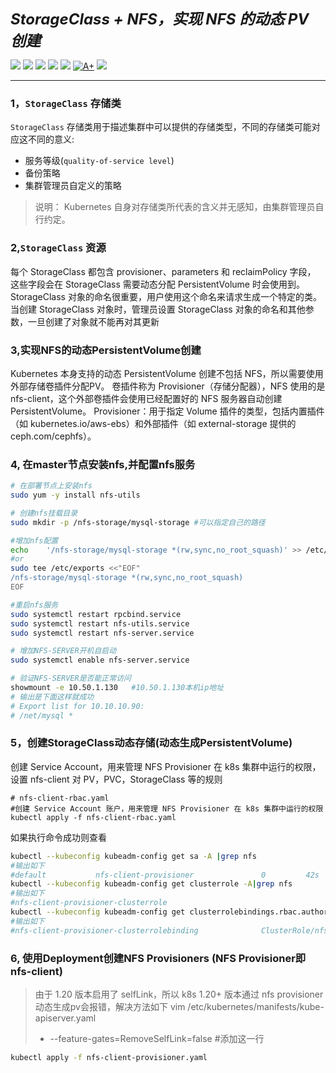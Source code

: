 <p align="left">
<b><i><font size=5> StorageClass + NFS，实现 NFS 的动态 PV 创建</font></i></b>
</p>
<p align="left">
<a herf="https://img.shields.io/badge/CNCF-Kubernetes-informational?style=flat&logo=Kubernetes&color=777BB4"><img src="https://img.shields.io/badge/CNCF-Kubernetes-informational?style=flat&logo=Kubernetes&color=777BB4">
<a herf="https://img.shields.io/badge/StorageClass-informational?style=flat&logo=nfs&color=777BB4"><img src="https://img.shields.io/badge/StorageClass-informational?style=flat&logo=StorageClass&color=777BB4">
<a herf="https://img.shields.io/badge/apiversion-informational?style=flat&logo=apiversion&color=FCC624"><img src="https://img.shields.io/badge/apiversion-informational?style=flat&logo=apiversion&color=FCC624"></a>
<a href="https://img.shields.io/github/issues/sush-sketc/Kubernetes-study-doc"><img src="https://img.shields.io/github/issues/sush-sketc/Kubernetes-study-doc"></a>
<!--<a href="https://img.shields.io/github/v/release/radondb/radondb-mysql-kubernetes?include_prereleases"><img src="https://img.shields.io/github/v/release/sush-sketc/Kubernetes-study-doc?include_prereleases"></a> -->
<a href="https://img.shields.io/github/license/sush-sketc/Kubernetes-study-doc"><img src="https://img.shields.io/github/license/sush-sketc/Kubernetes-study-doc"></a>
<a href="https://goreportcard.com/report/github.com/radondb/radondb-mysql-kubernetes"><img src="https://goreportcard.com/badge/github.com/radondb/radondb-mysql-kubernetes" alt="A+"></a>
<a href="https://img.shields.io/github/stars/sush-sketc/Kubernetes-study-doc"><img src="https://img.shields.io/github/stars/sush-sketc/Kubernetes-study-doc"></a>
</a>
</p>

----
### 1，`StorageClass` 存储类
`StorageClass` 存储类用于描述集群中可以提供的存储类型，不同的存储类可能对应这不同的意义: <br>

+ 服务等级(`quality-of-service level`)
+ 备份策略
+ 集群管理员自定义的策略 <br>
> 说明： Kubernetes 自身对存储类所代表的含义并无感知，由集群管理员自行约定。
### 2,`StorageClass` 资源
每个 StorageClass 都包含 provisioner、parameters 和 reclaimPolicy 字段， 这些字段会在 StorageClass 需要动态分配 PersistentVolume 时会使用到。
StorageClass 对象的命名很重要，用户使用这个命名来请求生成一个特定的类。 当创建 StorageClass 对象时，管理员设置 StorageClass 对象的命名和其他参数，一旦创建了对象就不能再对其更新 <br>

### 3,实现NFS的动态PersistentVolume创建
Kubernetes 本身支持的动态 PersistentVolume 创建不包括 NFS，所以需要使用外部存储卷插件分配PV。
卷插件称为 Provisioner（存储分配器），NFS 使用的是 nfs-client，这个外部卷插件会使用已经配置好的 NFS 服务器自动创建 PersistentVolume。 Provisioner：用于指定 Volume 插件的类型，包括内置插件（如 kubernetes.io/aws-ebs）和外部插件（如 external-storage 提供的 ceph.com/cephfs）。<br>
### 4, 在master节点安装nfs,并配置nfs服务
```bash
# 在部署节点上安装nfs
sudo yum -y install nfs-utils

# 创建nfs挂载目录
sudo mkdir -p /nfs-storage/mysql-storage #可以指定自己的路径

#增加nfs配置
echo    '/nfs-storage/mysql-storage *(rw,sync,no_root_squash)' >> /etc/exports
#or
sudo tee /etc/exports <<"EOF"
/nfs-storage/mysql-storage *(rw,sync,no_root_squash)
EOF

#重启nfs服务
sudo systemctl restart rpcbind.service
sudo systemctl restart nfs-utils.service 
sudo systemctl restart nfs-server.service 

# 增加NFS-SERVER开机自启动
sudo systemctl enable nfs-server.service 

# 验证NFS-SERVER是否能正常访问
showmount -e 10.50.1.130   #10.50.1.130本机ip地址
# 输出是下面这样就成功
# Export list for 10.10.10.90:
# /net/mysql *
```
### 5，创建StorageClass动态存储(动态生成PersistentVolume)
创建 Service Account，用来管理 NFS Provisioner 在 k8s 集群中运行的权限，设置 nfs-client 对 PV，PVC，StorageClass 等的规则<br>
```shell
# nfs-client-rbac.yaml
#创建 Service Account 账户，用来管理 NFS Provisioner 在 k8s 集群中运行的权限
kubectl apply -f nfs-client-rbac.yaml
```
如果执行命令成功则查看
```sh
kubectl --kubeconfig kubeadm-config get sa -A |grep nfs
#输出如下
#default           nfs-client-provisioner               0         42s
kubectl --kubeconfig kubeadm-config get clusterrole -A|grep nfs
#输出如下
#nfs-client-provisioner-clusterrole                                     2024-11-23T09:33:05Z
kubectl --kubeconfig kubeadm-config get clusterrolebindings.rbac.authorization.k8s.io -A|grep nfs  
#输出如下
#nfs-client-provisioner-clusterrolebinding              ClusterRole/nfs-client-provisioner-clusterrole
```
### 6, 使用Deployment创建NFS Provisioners (NFS Provisioner即nfs-client)
> 由于 1.20 版本启用了 selfLink，所以 k8s 1.20+ 版本通过 nfs provisioner 动态生成pv会报错，解决方法如下
> vim /etc/kubernetes/manifests/kube-apiserver.yaml
> - --feature-gates=RemoveSelfLink=false       #添加这一行

```sh
kubectl apply -f nfs-client-provisioner.yaml
```
